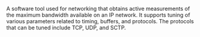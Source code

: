 A software tool used for networking that obtains active measurements of the maximum bandwidth available on an IP network. It supports tuning of various parameters related to timing, buffers, and protocols. The protocols that can be tuned include TCP, UDP, and SCTP.